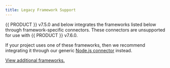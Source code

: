 ```yaml
---
title: Legacy Framework Support
---
```


{{ PRODUCT }} v7.5.0 and below integrates the frameworks listed below through framework-specific connectors. These connectors are unsupported for use with {{ PRODUCT }} v7.6.0.

<Callout type="important">

  If your project uses one of these frameworks, then we recommend integrating it through our generic [Node.js connector](/guides/sites_frameworks/getting_started/nodejs_connector) instead.

</Callout>

<V7LegacyFrameworks />

[View additional frameworks.](/guides/sites_frameworks/getting_started)
